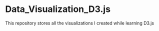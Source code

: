 # Data_Visualization_D3.js
This repository stores all the visualizations I created while learning D3.js
